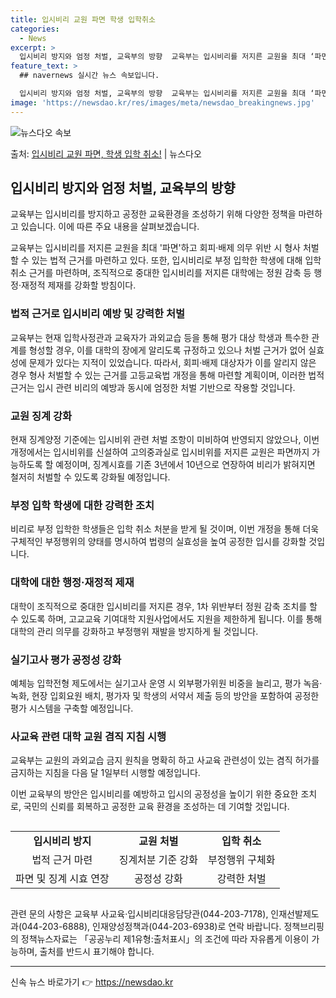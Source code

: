 ```yaml
---
title: 입시비리 교원 파면 학생 입학취소
categories:
  - News
excerpt: >
  입시비리 방지와 엄정 처벌, 교육부의 방향  교육부는 입시비리를 저지른 교원을 최대 ‘파면’하고 회피·배제 …
feature_text: >
  ## navernews 실시간 뉴스 속보입니다.

  입시비리 방지와 엄정 처벌, 교육부의 방향  교육부는 입시비리를 저지른 교원을 최대 ‘파면’하고 회피·배제 …
image: 'https://newsdao.kr/res/images/meta/newsdao_breakingnews.jpg'
---
```


![뉴스다오 속보](https://newsdao.kr/res/images/meta/newsdao_breakingnews.jpg)

<p>출처: <a href="https://newsdao.kr/4297" rel="dofollow">입시비리 교원 파면, 학생 입학 취소!</a> | 뉴스다오</p>

<h2 data-ke-size="size26">입시비리 방지와 엄정 처벌, 교육부의 방향</h2>
교육부는 입시비리를 방지하고 공정한 교육환경을 조성하기 위해 다양한 정책을 마련하고 있습니다. 이에 따른 주요 내용을 살펴보겠습니다.

<p data-ke-size="size16">교육부는 입시비리를 저지른 교원을 최대 '파면'하고 회피·배제 의무 위반 시 형사 처벌할 수 있는 법적 근거를 마련하고 있다. 또한, 입시비리로 부정 입학한 학생에 대해 입학 취소 근거를 마련하며, 조직적으로 중대한 입시비리를 저지른 대학에는 정원 감축 등 행정·재정적 제재를 강화할 방침이다.</p>

<h3 data-ke-size="size24">법적 근거로 입시비리 예방 및 강력한 처벌</h3>
교육부는 현재 입학사정관과 교육자가 과외교습 등을 통해 평가 대상 학생과 특수한 관계를 형성할 경우, 이를 대학의 장에게 알리도록 규정하고 있으나 처벌 근거가 없어 실효성에 문제가 있다는 지적이 있었습니다. 따라서, 회피·배제 대상자가 이를 알리지 않은 경우 형사 처벌할 수 있는 근거를 고등교육법 개정을 통해 마련할 계획이며, 이러한 법적 근거는 입시 관련 비리의 예방과 동시에 엄정한 처벌 기반으로 작용할 것입니다.

<h3 data-ke-size="size24">교원 징계 강화</h3>
현재 징계양정 기준에는 입시비위 관련 처벌 조항이 미비하여 반영되지 않았으나, 이번 개정에서는 입시비위를 신설하여 고의중과실로 입시비위를 저지른 교원은 파면까지 가능하도록 할 예정이며, 징계시효를 기존 3년에서 10년으로 연장하여 비리가 밝혀지면 철저히 처벌할 수 있도록 강화될 예정입니다.

<h3 data-ke-size="size24">부정 입학 학생에 대한 강력한 조치</h3>
비리로 부정 입학한 학생들은 입학 취소 처분을 받게 될 것이며, 이번 개정을 통해 더욱 구체적인 부정행위의 양태를 명시하여 법령의 실효성을 높여 공정한 입시를 강화할 것입니다.

<h3 data-ke-size="size24">대학에 대한 행정·재정적 제재</h3>
대학이 조직적으로 중대한 입시비리를 저지른 경우, 1차 위반부터 정원 감축 조치를 할 수 있도록 하며, 고교교육 기여대학 지원사업에서도 지원을 제한하게 됩니다. 이를 통해 대학의 관리 의무를 강화하고 부정행위 재발을 방지하게 될 것입니다.

<h3 data-ke-size="size24">실기고사 평가 공정성 강화</h3>
예체능 입학전형 제도에서는 실기고사 운영 시 외부평가위원 비중을 늘리고, 평가 녹음·녹화, 현장 입회요원 배치, 평가자 및 학생의 서약서 제출 등의 방안을 포함하여 공정한 평가 시스템을 구축할 예정입니다.

<h3 data-ke-size="size24">사교육 관련 대학 교원 겸직 지침 시행</h3>
교육부는 교원의 과외교습 금지 원칙을 명확히 하고 사교육 관련성이 있는 겸직 허가를 금지하는 지침을 다음 달 1일부터 시행할 예정입니다.

<p data-ke-size="size16">이번 교육부의 방안은 입시비리를 예방하고 입시의 공정성을 높이기 위한 중요한 조치로, 국민의 신뢰를 회복하고 공정한 교육 환경을 조성하는 데 기여할 것입니다.</p>

<div style="overflow-x:auto;">
  <table style="width: 100%;">
    <tbody>
      <tr>
        <td style="text-align: center; height: 17px;"><b>입시비리 방지</b></td>
        <td style="text-align: center; height: 17px;"><b>교원 처벌</b></td>
        <td style="text-align: center; height: 17px;"><b>입학 취소</b></td>
      </tr>
      <tr>
        <td style="text-align: center; height: 17px;">법적 근거 마련</td>
        <td style="text-align: center; height: 17px;">징계처분 기준 강화</td>
        <td style="text-align: center; height: 17px;">부정행위 구체화</td>
      </tr>
      <tr>
        <td style="text-align: center; height: 17px;">파면 및 징계 시효 연장</td>
        <td style="text-align: center; height: 17px;">공정성 강화</td>
        <td style="text-align: center; height: 17px;">강력한 처벌</td>
      </tr>
    </tbody>
  </table>
</div>

<p data-ke-size="size16">관련 문의 사항은 교육부 사교육·입시비리대응담당관(044-203-7178), 인재선발제도과(044-203-6888), 인재양성정책과(044-203-6938)로 연락 바랍니다. 정책브리핑의 정책뉴스자료는 「공공누리 제1유형:출처표시」의 조건에 따라 자유롭게 이용이 가능하며, 출처를 반드시 표기해야 합니다.</p>

<hr> 

신속 뉴스 바로가기 👉 <a href="https://newsdao.kr" rel="dofollow">https://newsdao.kr</a>



